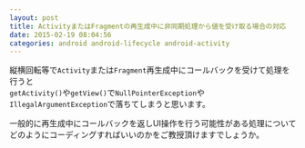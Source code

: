 ```yaml
---
layout: post
title: ActivityまたはFragmentの再生成中に非同期処理から値を受け取る場合の対応
date: 2015-02-19 08:04:56
categories: android android-lifecycle android-activity
---
```

<!-- {% raw %} -->
<p>縦横回転等で<code>Activity</code>または<code>Fragment</code>再生成中にコールバックを受けて処理を行うと<br>
<code>getActivity()</code>や<code>getView()</code>で<code>NullPointerException</code>や<code>IllegalArgumentException</code>で落ちてしまうと思います。</p>

<p>一般的に再生成中にコールバックを返しUI操作を行う可能性がある処理について<br>
どのようにコーディングすればいいのかをご教授頂けますでしょうか。</p>
<!-- {% endraw %} -->
